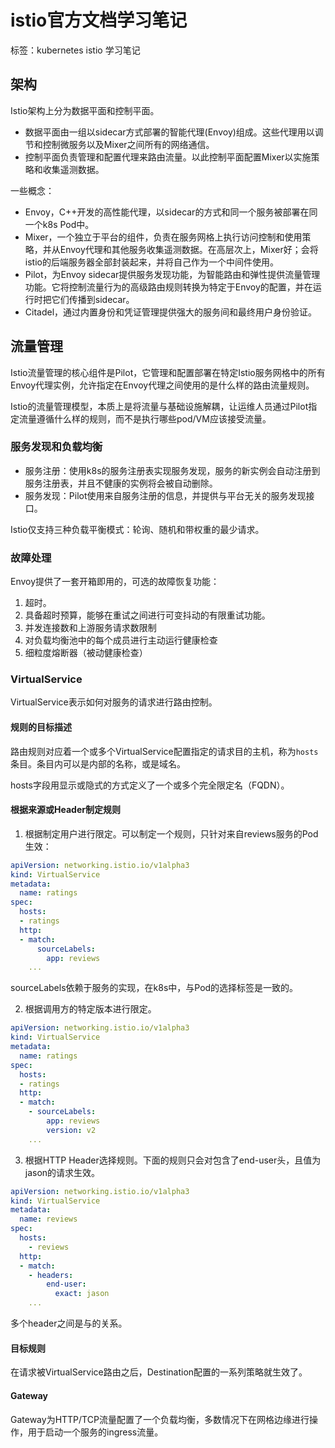 # istio官方文档学习笔记

标签：kubernetes istio 学习笔记

## 架构

Istio架构上分为数据平面和控制平面。

* 数据平面由一组以sidecar方式部署的智能代理(Envoy)组成。这些代理用以调节和控制微服务以及Mixer之间所有的网络通信。
* 控制平面负责管理和配置代理来路由流量。以此控制平面配置Mixer以实施策略和收集遥测数据。

一些概念：

* Envoy，C++开发的高性能代理，以sidecar的方式和同一个服务被部署在同一个k8s Pod中。
* Mixer，一个独立于平台的组件，负责在服务网格上执行访问控制和使用策略，并从Envoy代理和其他服务收集遥测数据。在高层次上，Mixer好；会将istio的后端服务器全部封装起来，并将自己作为一个中间件使用。
* Pilot，为Envoy sidecar提供服务发现功能，为智能路由和弹性提供流量管理功能。它将控制流量行为的高级路由规则转换为特定于Envoy的配置，并在运行时把它们传播到sidecar。
* Citadel，通过内置身份和凭证管理提供强大的服务间和最终用户身份验证。

## 流量管理

Istio流量管理的核心组件是Pilot，它管理和配置部署在特定Istio服务网格中的所有Envoy代理实例，允许指定在Envoy代理之间使用的是什么样的路由流量规则。

Istio的流量管理模型，本质上是将流量与基础设施解耦，让运维人员通过Pilot指定流量遵循什么样的规则，而不是执行哪些pod/VM应该接受流量。

### 服务发现和负载均衡

* 服务注册：使用k8s的服务注册表实现服务发现，服务的新实例会自动注册到服务注册表，并且不健康的实例将会被自动删除。
* 服务发现：Pilot使用来自服务注册的信息，并提供与平台无关的服务发现接口。

Istio仅支持三种负载平衡模式：轮询、随机和带权重的最少请求。

### 故障处理

Envoy提供了一套开箱即用的，可选的故障恢复功能：

1. 超时。
2. 具备超时预算，能够在重试之间进行可变抖动的有限重试功能。
3. 并发连接数和上游服务请求数限制
4. 对负载均衡池中的每个成员进行主动运行健康检查
5. 细粒度熔断器（被动健康检查）

### VirtualService

VirtualService表示如何对服务的请求进行路由控制。

#### 规则的目标描述

路由规则对应着一个或多个VirtualService配置指定的请求目的主机，称为`hosts`条目。条目内可以是内部的名称，或是域名。

hosts字段用显示或隐式的方式定义了一个或多个完全限定名（FQDN）。

#### 根据来源或Header制定规则

1. 根据制定用户进行限定。可以制定一个规则，只针对来自reviews服务的Pod生效：

```yaml
apiVersion: networking.istio.io/v1alpha3
kind: VirtualService
metadata:
  name: ratings
spec:
  hosts:
  - ratings
  http:
  - match:
      sourceLabels:
        app: reviews
    ...
```

sourceLabels依赖于服务的实现，在k8s中，与Pod的选择标签是一致的。

2. 根据调用方的特定版本进行限定。

```yaml
apiVersion: networking.istio.io/v1alpha3
kind: VirtualService
metadata:
  name: ratings
spec:
  hosts:
  - ratings
  http:
  - match:
    - sourceLabels:
        app: reviews
        version: v2
    ...
```

3. 根据HTTP Header选择规则。下面的规则只会对包含了end-user头，且值为jason的请求生效。

```yaml
apiVersion: networking.istio.io/v1alpha3
kind: VirtualService
metadata:
  name: reviews
spec:
  hosts:
    - reviews
  http:
  - match:
    - headers:
        end-user:
          exact: jason
    ...
```

多个header之间是与的关系。

#### 目标规则

在请求被VirtualService路由之后，Destination配置的一系列策略就生效了。

#### Gateway

Gateway为HTTP/TCP流量配置了一个负载均衡，多数情况下在网格边缘进行操作，用于启动一个服务的ingress流量。